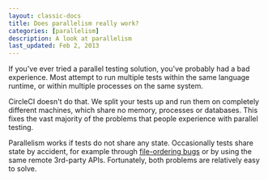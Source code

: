 ```yaml
---
layout: classic-docs
title: Does parallelism really work?
categories: [parallelism]
description: A look at parallelism
last_updated: Feb 2, 2013
---
```


If you've ever tried a parallel testing solution, you've probably had a bad experience.
Most attempt to run multiple tests within the same language runtime, or within multiple processes on the same system.

CircleCI doesn't do that.
We split your tests up and run them on completely different machines, which share no memory, processes or databases.
This fixes the vast majority of the problems that people experience with parallel testing.

Parallelism works if tests do not share any state.
Occasionally tests share state by accident, for example through
[file-ordering bugs](/docs/file-ordering)
or by using the same remote 3rd-party APIs.
Fortunately, both problems are relatively easy to solve.
